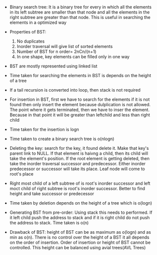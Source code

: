 * Binary search tree: It is a binary tree for every in which all the elements in its left subtree are smaller than that node and all the elements in the right subtree are greater than that node. This is useful in searching the elements in a optimized way

* Properties of BST:
    1. No duplicates
    2. Inorder traversal will give list of sorted elements
    3. Number of BST for n order= 2nCn/(n+1)
    4. In one shape, key elements can be filled only in one way

* BST are mostly represented using linked list

* Time taken for searching the elements in BST is depends on the height of a tree

* If a tail recursion is converted into loop, then stack is not required

* For insertion in BST, first we have to search for the elements if it is not found then only insert the element because dulplication is not allowed. The point where it gets terminated, then we have to inser the element. Because in that point it will be greater than leftchild and less than right child

* Time taken for the insertion is logn

* Time taken to create a binary search tree is o(nlogn)

* Deleting the key: search for the key, it found delete it. Make that key's parent link to NULL. If that element is haivng a child, then its child will take the element's position. If the root element is getting deleted, then take the inorder traversal successor and predecessor. Either inorder predecessor or successor will take its place. Leaf node will come to root's place

* Right most child of a left subtree of is root's inorder successor and left moct child of right subtree is root's inorder successor. Better to find height and take successor or predecessor

* Time taken by deletion depends on the height of a tree which is o(logn)

* Generating BST from pre-order: Using stack this needs to performed. If it left child push the address to stack and if it is right child do not push the address to stack. Time taken is o(n)

* Drawback of BST: height of BST can be as maximum as o(logn) and as min as o(n). There is no control over the height of a BST it all depends on the order of insertion. Order of insertion or height of BST cannot be controlled. This height can be balanced using avial trees(AVL Trees)